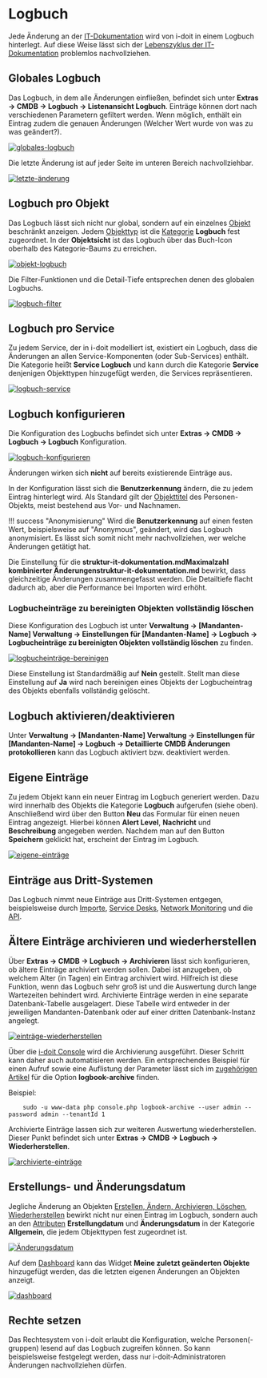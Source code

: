 # Logbuch

Jede Änderung an der [IT-Dokumentation](../glossar.md) wird von i-doit in einem Logbuch hinterlegt. Auf diese Weise lässt sich der [Lebenszyklus der IT-Dokumentation](lebens-und-dokumentationszyklus.md) problemlos nachvollziehen.

## Globales Logbuch

Das Logbuch, in dem alle Änderungen einfließen, befindet sich unter **Extras → CMDB → Logbuch → Listenansicht Logbuch**. Einträge können dort nach verschiedenen Parametern gefiltert werden. Wenn möglich, enthält ein Eintrag zudem die genauen Änderungen (Welcher Wert wurde von was zu was geändert?).

[![globales-logbuch](../assets/images/de/grundlagen/logbuch/1-lb.png)](../assets/images/de/grundlagen/logbuch/1-lb.png)

Die letzte Änderung ist auf jeder Seite im unteren Bereich nachvollziehbar.

[![letzte-änderung](../assets/images/de/grundlagen/logbuch/2-lb.png)](../assets/images/de/grundlagen/logbuch/2-lb.png)

## Logbuch pro Objekt

Das Logbuch lässt sich nicht nur global, sondern auf ein einzelnes [Objekt](../glossar.md) beschränkt anzeigen. Jedem [Objekttyp](../glossar.md) ist die [Kategorie](../glossar.md) **Logbuch** fest zugeordnet. In der **Objektsicht** ist das Logbuch über das Buch-Icon oberhalb des Kategorie-Baums zu erreichen.

[![objekt-logbuch](../assets/images/de/grundlagen/logbuch/3-lb.png)](../assets/images/de/grundlagen/logbuch/3-lb.png)

Die Filter-Funktionen und die Detail-Tiefe entsprechen denen des globalen Logbuchs.

[![logbuch-filter](../assets/images/de/grundlagen/logbuch/4-lb.png)](../assets/images/de/grundlagen/logbuch/4-lb.png)

## Logbuch pro Service

Zu jedem Service, der in i-doit modelliert ist, existiert ein Logbuch, dass die Änderungen an allen Service-Komponenten (oder Sub-Services) enthält. Die Kategorie heißt **Service Logbuch** und kann durch die Kategorie **Service** denjenigen Objekttypen hinzugefügt werden, die Services repräsentieren.

[![logbuch-service](../assets/images/de/grundlagen/logbuch/5-lb.png)](../assets/images/de/grundlagen/logbuch/5-lb.png)

## Logbuch konfigurieren

Die Konfiguration des Logbuchs befindet sich unter **Extras → CMDB → Logbuch → Logbuch** Konfiguration.

[![logbuch-konfigurieren](../assets/images/de/grundlagen/logbuch/6-lb.png)](../assets/images/de/grundlagen/logbuch/6-lb.png)

Änderungen wirken sich **nicht** auf bereits existierende Einträge aus.

In der Konfiguration lässt sich die **Benutzerkennung** ändern, die zu jedem Eintrag hinterlegt wird. Als Standard gilt der [Objekttitel](../glossar.md) des Personen-Objekts, meist bestehend aus Vor- und Nachnamen.

!!! success "Anonymisierung"
    Wird die **Benutzerkennung** auf einen festen Wert, beispielsweise auf "Anonymous", geändert, wird das Logbuch anonymisiert. Es lässt sich somit nicht mehr nachvollziehen, wer welche Änderungen getätigt hat.

Die Einstellung für die **struktur-it-dokumentation.mdMaximalzahl kombinierter Änderungenstruktur-it-dokumentation.md** bewirkt, dass gleichzeitige Änderungen zusammengefasst werden. Die Detailtiefe flacht dadurch ab, aber die Performance bei Importen wird erhöht.

### Logbucheinträge zu bereinigten Objekten vollständig löschen

Diese Konfiguration des Logbuch ist unter **Verwaltung → [Mandanten-Name] Verwaltung → Einstellungen für [Mandanten-Name] → Logbuch → Logbucheinträge zu bereinigten Objekten vollständig löschen** zu finden.

[![logbucheinträge-bereinigen](../assets/images/de/grundlagen/logbuch/12-lb.png)](../assets/images/de/grundlagen/logbuch/12-lb.png)

Diese Einstellung ist Standardmäßig auf **Nein** gestellt. Stellt man diese Einstellung auf **Ja** wird nach bereinigen eines Objekts der Logbucheintrag des Objekts ebenfalls vollständig gelöscht.

## Logbuch aktivieren/deaktivieren

Unter **Verwaltung → [Mandanten-Name] Verwaltung → Einstellungen für [Mandanten-Name] → Logbuch → Detaillierte CMDB Änderungen protokollieren** kann das Logbuch aktiviert bzw. deaktiviert werden.

## Eigene Einträge

Zu jedem Objekt kann ein neuer Eintrag im Logbuch generiert werden. Dazu wird innerhalb des Objekts die Kategorie **Logbuch** aufgerufen (siehe oben). Anschließend wird über den Button **Neu** das Formular für einen neuen Eintrag angezeigt. Hierbei können **Alert Level**, **Nachricht** und **Beschreibung** angegeben werden. Nachdem man auf den Button **Speichern** geklickt hat, erscheint der Eintrag im Logbuch.

[![eigene-einträge](../assets/images/de/grundlagen/logbuch/7-lb.png)](../assets/images/de/grundlagen/logbuch/7-lb.png)

## Einträge aus Dritt-Systemen

Das Logbuch nimmt neue Einträge aus Dritt-Systemen entgegen, beispielsweise durch [Importe](../daten-konsolidieren/index.md), [Service Desks](../automatisierung-und-integration/service-desk/index.md), [Network Monitoring](../automatisierung-und-integration/network-monitoring/index.md) und die [API](../i-doit-pro-add-ons/api/index.md).

## Ältere Einträge archivieren und wiederherstellen

Über **Extras → CMDB → Logbuch → Archivieren** lässt sich konfigurieren, ob ältere Einträge archiviert werden sollen. Dabei ist anzugeben, ob welchem Alter (in Tagen) ein Eintrag archiviert wird. Hilfreich ist diese Funktion, wenn das Logbuch sehr groß ist und die Auswertung durch lange Wartezeiten behindert wird. Archivierte Einträge werden in eine separate Datenbank-Tabelle ausgelagert. Diese Tabelle wird entweder in der jeweiligen Mandanten-Datenbank oder auf einer dritten Datenbank-Instanz angelegt.

[![einträge-wiederherstellen](../assets/images/de/grundlagen/logbuch/8-lb.png)](../assets/images/de/grundlagen/logbuch/8-lb.png)

Über die [i-doit Console](../automatisierung-und-integration/cli/index.md) wird die Archivierung ausgeführt. Dieser Schritt kann daher auch automatisieren werden. Ein entsprechendes Beispiel für einen Aufruf sowie eine Auflistung der Parameter lässt sich im [zugehörigen Artikel](../automatisierung-und-integration/cli/console/optionen-und-parameter-der-console.md#OptionenundParameterderConsole-logbook-archive) für die Option **logbook-archive** finden.

Beispiel:

```shell
    sudo -u www-data php console.php logbook-archive --user admin --password admin --tenantId 1
```

Archivierte Einträge lassen sich zur weiteren Auswertung wiederherstellen. Dieser Punkt befindet sich unter **Extras → CMDB → Logbuch → Wiederherstellen**.

[![archivierte-einträge](../assets/images/de/grundlagen/logbuch/9-lb.png)](../assets/images/de/grundlagen/logbuch/9-lb.png)

## Erstellungs- und Änderungsdatum

Jegliche Änderung an Objekten [Erstellen, Ändern, Archivieren, Löschen, Wiederherstellen](lebens-und-dokumentationszyklus.md) bewirkt nicht nur einen Eintrag im Logbuch, sondern auch an den [Attributen](../glossar.md) **Erstellungdatum** und **Änderungsdatum** in der Kategorie **Allgemein**, die jedem Objekttypen fest zugeordnet ist.

[![Änderungsdatum](../assets/images/de/grundlagen/logbuch/10-lb.png)](../assets/images/de/grundlagen/logbuch/10-lb.png)

Auf dem [Dashboard](dashboard-und-widgets.md) kann das Widget **Meine zuletzt geänderten Objekte** hinzugefügt werden, das die letzten eigenen Änderungen an Objekten anzeigt.

[![dashboard](../assets/images/de/grundlagen/logbuch/11-lb.png)](../assets/images/de/grundlagen/logbuch/11-lb.png)

## Rechte setzen

Das Rechtesystem von i-doit erlaubt die Konfiguration, welche Personen(-gruppen) lesend auf das Logbuch zugreifen können. So kann beispielsweise festgelegt werden, dass nur i-doit-Administratoren Änderungen nachvollziehen dürfen.
